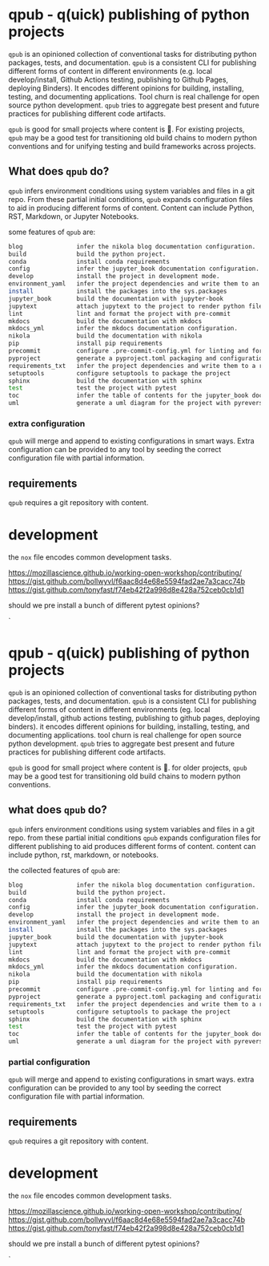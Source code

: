 # qpub - q(uick) publishing of python projects

`qpub` is an opinioned collection of conventional tasks for distributing python packages, tests, and documentation. `qpub` is a consistent CLI for publishing different forms of content in different environments (e.g. local develop/install, Github Actions testing, publishing to Github Pages, deploying Binders). It encodes different opinions for building, installing, testing, and documenting applications. Tool churn is real challenge for open source python development. `qpub` tries to aggregate best present and future practices for publishing different code artifacts.

`qpub` is good for small projects where content is :crown:. For existing projects, `qpub` may be a good test for transitioning old build chains to modern python conventions and for unifying testing and build frameworks across projects.

## What does `qpub` do?

`qpub` infers environment conditions using system variables and files in a git repo. From these partial initial conditions, `qpub` expands configuration files to aid in producing different forms of content. Content can include Python, RST, Markdown, or Jupyter Notebooks.

some features of `qpub` are:

```bash
blog               infer the nikola blog documentation configuration.
build              build the python project.
conda              install conda requirements
config             infer the jupyter_book documentation configuration.
develop            install the project in development mode.
environment_yaml   infer the project dependencies and write them to an environment.yaml
install            install the packages into the sys.packages
jupyter_book       build the documentation with jupyter-book
jupytext           attach jupytext to the project to render python files.
lint               lint and format the project with pre-commit
mkdocs             build the documentation with mkdocs
mkdocs_yml         infer the mkdocs documentation configuration.
nikola             build the documentation with nikola
pip                install pip requirements
precommit          configure .pre-commit-config.yml for linting and formatting
pyproject          generate a pyproject.toml packaging and configuration file
requirements_txt   infer the project dependencies and write them to a requirements.txt
setuptools         configure setuptools to package the project
sphinx             build the documentation with sphinx
test               test the project with pytest
toc                infer the table of contents for the jupyter_book documentation.
uml                generate a uml diagram for the project with pyreverse

```

### extra configuration

`qpub` will merge and append to existing configurations in smart ways. Extra configuration can be provided to any tool by seeding the correct configuration file with partial information.


## requirements

`qpub` requires a git repository with content.

# development

the `nox` file encodes common development tasks.

https://mozillascience.github.io/working-open-workshop/contributing/
https://gist.github.com/bollwyvl/f6aac8d4e68e5594fad2ae7a3cacc74b
https://gist.github.com/tonyfast/f74eb42f2a998d8e428a752ceb0cb1d1

should we pre install a bunch of different pytest opinions?

[github actions]: #
`


# qpub - q(uick) publishing of python projects

`qpub` is an opinioned collection of conventional tasks for distributing python packages, tests, and documentation. `qpub` is a consistent CLI for publishing different forms of content in different environments (eg. local develop/install, github actions testing, publishing to github pages, deploying binders). it encodes different opinions for building, installing, testing, and documenting applications. tool churn is real challenge for open source python development. `qpub` tries to aggregate best present and future practices for publishing different code artifacts.

`qpub` is good for small project where content is :crown:. for older projects, `qpub` may be a good test for transitioning old build chains to modern python conventions.

## what does `qpub` do?

`qpub` infers environment conditions using system variables and files in a git repo. from these partial initial conditions `qpub` expands configuration files for different publishing to aid produces different forms of content. content can include python, rst, markdown, or notebooks.

the collected features of `qpub` are:

```bash
blog               infer the nikola blog documentation configuration.
build              build the python project.
conda              install conda requirements
config             infer the jupyter_book documentation configuration.
develop            install the project in development mode.
environment_yaml   infer the project dependencies and write them to an environment.yaml
install            install the packages into the sys.packages
jupyter_book       build the documentation with jupyter-book
jupytext           attach jupytext to the project to render python files.
lint               lint and format the project with pre-commit
mkdocs             build the documentation with mkdocs
mkdocs_yml         infer the mkdocs documentation configuration.
nikola             build the documentation with nikola
pip                install pip requirements
precommit          configure .pre-commit-config.yml for linting and formatting
pyproject          generate a pyproject.toml packaging and configuration file
requirements_txt   infer the project dependencies and write them to a requirements.txt
setuptools         configure setuptools to package the project
sphinx             build the documentation with sphinx
test               test the project with pytest
toc                infer the table of contents for the jupyter_book documentation.
uml                generate a uml diagram for the project with pyreverse

```

### partial configuration

`qpub` will merge and append to existing configurations in smart ways. extra configuration can be provided to any tool by seeding the correct configuration file with partial information.


## requirements

`qpub` requires a git repository with content.

# development

the `nox` file encodes common development tasks.

https://mozillascience.github.io/working-open-workshop/contributing/
https://gist.github.com/bollwyvl/f6aac8d4e68e5594fad2ae7a3cacc74b
https://gist.github.com/tonyfast/f74eb42f2a998d8e428a752ceb0cb1d1

should we pre install a bunch of different pytest opinions?

[github actions]: #
`